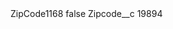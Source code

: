 <?xml version="1.0" encoding="UTF-8"?>
<CustomMetadata xmlns="http://soap.sforce.com/2006/04/metadata" xmlns:xsi="http://www.w3.org/2001/XMLSchema-instance" xmlns:xsd="http://www.w3.org/2001/XMLSchema">
    <label>ZipCode1168</label>
    <protected>false</protected>
    <values>
        <field>Zipcode__c</field>
        <value xsi:type="xsd:string">19894</value>
    </values>
</CustomMetadata>
